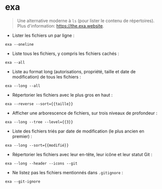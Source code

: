 # exa

> Une alternative moderne à `ls` (pour lister le contenu de répertoires).
> Plus d'information: <https://the.exa.website>.

- Lister les fichiers un par ligne :

`exa --oneline`

- Liste tous les fichiers, y compris les fichiers cachés :

`exa --all`

- Liste au format long (autorisations, propriété, taille et date de modification) de tous les fichiers :

`exa --long --all`

- Répertorier les fichiers avec le plus gros en haut :

`exa --reverse --sort={{taille}}`

- Afficher une arborescence de fichiers, sur trois niveaux de profondeur :

`exa --long --tree --level={{3}}`

- Liste des fichiers triés par date de modification (le plus ancien en premier) :

`exa --long --sort={{modifié}}`

- Répertorier les fichiers avec leur en-tête, leur icône et leur statut Git :

`exa --long --header --icons --git`

- Ne listez pas les fichiers mentionnés dans `.gitignore` :

`exa --git-ignore`

